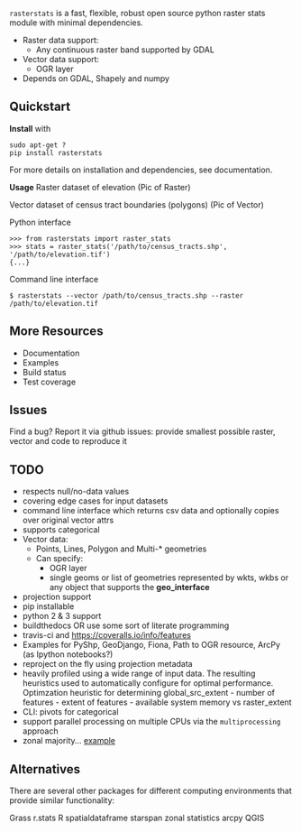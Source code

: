 `rasterstats` is a fast, flexible, robust open source python raster stats module with minimal dependencies.

* Raster data support: 
  * Any continuous raster band supported by GDAL
* Vector data support:
  * OGR layer
* Depends on GDAL, Shapely and numpy

## Quickstart

**Install** with
```
sudo apt-get ?
pip install rasterstats
```
For more details on installation and dependencies, see documentation.

**Usage**
Raster dataset of elevation
(Pic of Raster)

Vector dataset of census tract boundaries (polygons)
(Pic of Vector)

Python interface
```
>>> from rasterstats import raster_stats
>>> stats = raster_stats('/path/to/census_tracts.shp', '/path/to/elevation.tif')
{...}
```

Command line interface
```
$ rasterstats --vector /path/to/census_tracts.shp --raster /path/to/elevation.tif
```


## More Resources
* Documentation
* Examples
* Build status
* Test coverage

## Issues
Find a bug? Report it via github issues: provide smallest possible raster, vector and code to reproduce it

## TODO 
* respects null/no-data values
* covering edge cases for input datasets
* command line interface which returns csv data and optionally copies over original vector attrs
* supports categorical
* Vector data:
  * Points, Lines, Polygon and Multi-* geometries
  * Can specify:
    * OGR layer
    * single geoms or list of geometries represented by wkts, wkbs or any object that supports the __geo_interface__
* projection support
* pip installable
* python 2 & 3 support
* buildthedocs OR use some sort of literate programming
* travis-ci and https://coveralls.io/info/features
* Examples for PyShp, GeoDjango, Fiona, Path to OGR resource, ArcPy (as Ipython notebooks?)
* reproject on the fly using projection metadata
* heavily profiled using a wide range of input data. The resulting heuristics used to automatically configure for optimal performance. Optimzation heuristic for determining global_src_extent - number of features - extent of features - available system memory vs raster_extent
* CLI: pivots for categorical
* support parallel processing on multiple CPUs via the `multiprocessing` approach
* zonal majority... [example](http://stackoverflow.com/questions/6252280/find-the-most-frequent-number-in-a-numpy-vector)

## Alternatives
There are several other packages for different computing environments that provide similar functionality:

Grass r.stats 
R spatialdataframe
starspan
zonal statistics arcpy
QGIS

